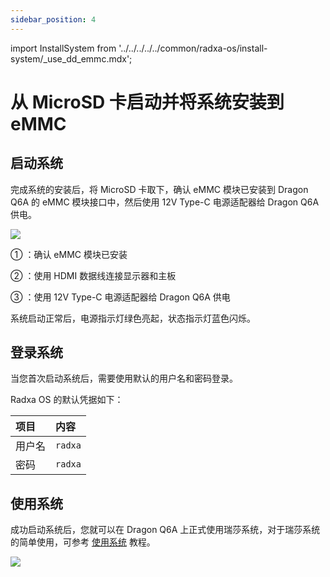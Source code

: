 ```yaml
---
sidebar_position: 4
---
```


import InstallSystem from '../../../../../common/radxa-os/install-system/\_use_dd_emmc.mdx';

# 从 MicroSD 卡启动并将系统安装到 eMMC

<InstallSystem tag="emmc_module" board="dragon-q6a" download_page="../../../download" download_url="https://github.com/radxa-build/radxa-dragon-q6a/releases/download/rsdk-t4/radxa-dragon-q6a_noble_kde_t4.output_512.img.xz" path_to_image_unxz="radxa-dragon-q6a_noble_kde_t4.output_512.img.xz" path_to_image="radxa-dragon-q6a_noble_kde_t4.output_512.img" />

## 启动系统

完成系统的安装后，将 MicroSD 卡取下，确认 eMMC 模块已安装到 Dragon Q6A 的 eMMC 模块接口中，然后使用 12V Type-C 电源适配器给 Dragon Q6A 供电。

<div style={{textAlign: 'center'}}>
   <img src="/img/dragon/q6a/dragon-q6a-boot-system-emmc.webp" style={{width: '100%', maxWidth: '1200px'}} />
</div>

① ：确认 eMMC 模块已安装

② ：使用 HDMI 数据线连接显示器和主板

③ ：使用 12V Type-C 电源适配器给 Dragon Q6A 供电

系统启动正常后，电源指示灯绿色亮起，状态指示灯蓝色闪烁。

## 登录系统

当您首次启动系统后，需要使用默认的用户名和密码登录。

Radxa OS 的默认凭据如下：

| 项目   | 内容    |
| :----- | :------ |
| 用户名 | `radxa` |
| 密码   | `radxa` |

## 使用系统

成功启动系统后，您就可以在 Dragon Q6A 上正式使用瑞莎系统，对于瑞莎系统的简单使用，可参考 [使用系统](../../use_system.md) 教程。

<div style={{textAlign: 'center'}}>
   <img src="/img/dragon/q6a/dragon-q6a-login.webp" style={{width: '100%', maxWidth: '1200px'}} />
</div>
